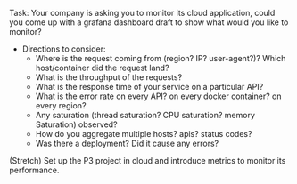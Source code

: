 Task: 
Your company is asking you to monitor its cloud application, could you come up with a grafana dashboard 
draft to show what would you like to monitor? 

* Directions to consider:
    * Where is the request coming from (region? IP? user-agent?)? Which host/container did the request land?
    * What is the throughput of the requests? 
    * What is the response time of your service on a particular API?
    * What is the error rate on every API? on every docker container? on every region?
    * Any saturation (thread saturation? CPU saturation? memory Saturation) observed?
    * How do you aggregate multiple hosts? apis? status codes?
    * Was there a deployment? Did it cause any errors?

(Stretch) Set up the P3 project in cloud and introduce metrics to monitor its performance. 